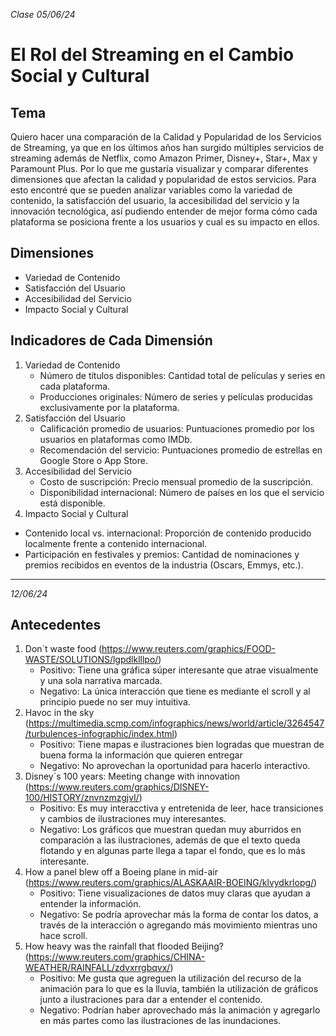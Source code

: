 _Clase 05/06/24_

# El Rol del Streaming en el Cambio Social y Cultural

## Tema
Quiero hacer una comparación de la Calidad y Popularidad de los Servicios de Streaming, ya que en los últimos años han surgido múltiples servicios de streaming además de Netflix, como Amazon Primer, Disney+, Star+, Max y Paramount Plus. Por lo que me gustaría visualizar y comparar diferentes dimensiones que afectan la calidad y popularidad de estos servicios. Para esto encontré que se pueden analizar variables como la variedad de contenido,  la satisfacción del usuario, la accesibilidad del servicio y la innovación tecnológica, así pudiendo entender de mejor forma cómo cada plataforma se posiciona frente a los usuarios y cual es su impacto en ellos.

## Dimensiones
+ Variedad de Contenido
+ Satisfacción del Usuario
+ Accesibilidad del Servicio
+ Impacto Social y Cultural

## Indicadores de Cada Dimensión
1. Variedad de Contenido
    + Número de títulos disponibles: Cantidad total de películas y series en cada plataforma.
    + Producciones originales: Número de series y películas producidas exclusivamente por la plataforma.
2. Satisfacción del Usuario
   + Calificación promedio de usuarios: Puntuaciones promedio por los usuarios en plataformas como IMDb.
   + Recomendación del servicio: Puntuaciones promedio de estrellas en Google Store o App Store.
3. Accesibilidad del Servicio
   + Costo de suscripción: Precio mensual promedio de la suscripción.
   + Disponibilidad internacional: Número de países en los que el servicio está disponible.
4.  Impacto Social y Cultural
   - Contenido local vs. internacional: Proporción de contenido producido localmente frente a contenido internacional.
   - Participación en festivales y premios: Cantidad de nominaciones y premios recibidos en eventos de la industria (Oscars, Emmys, etc.).

------------

_12/06/24_
     
## Antecedentes

1. Don´t waste food (https://www.reuters.com/graphics/FOOD-WASTE/SOLUTIONS/lgpdlklllpo/)
   + Positivo: Tiene una gráfica súper interesante que atrae visualmente y una sola narrativa marcada.
   + Negativo: La única interacción que tiene es mediante el scroll y al principio puede no ser muy intuitiva.
2. Havoc in the sky (https://multimedia.scmp.com/infographics/news/world/article/3264547/turbulences-infographic/index.html)
   + Positivo: Tiene mapas e ilustraciones bien logradas que muestran de buena forma la información que quieren entregar
   + Negativo: No aprovechan la oportunidad para hacerlo interactivo.
3. Disney´s 100 years: Meeting change with innovation (https://www.reuters.com/graphics/DISNEY-100/HISTORY/znvnzmzgjvl/)
   + Positivo: Es muy interacctiva y entretenida de leer, hace transiciones y cambios de ilustraciones muy interesantes.
   + Negativo: Los gráficos que muestran quedan muy aburridos en comparación a las ilustraciones, además de que el texto queda flotando y en algunas parte llega a tapar el fondo, que es lo más interesante.
4. How a panel blew off a Boeing plane in mid-air (https://www.reuters.com/graphics/ALASKAAIR-BOEING/klvydkrlopg/)
   + Positivo: Tiene visualizaciones de datos muy claras que ayudan a entender la información.
   + Negativo: Se podría aprovechar más la forma de contar los datos, a través de la interacción o agregando más movimiento mientras uno hace scroll.
5. How heavy was the rainfall that flooded Beijing? (https://www.reuters.com/graphics/CHINA-WEATHER/RAINFALL/zdvxrrgbqvx/)
   + Positivo: Me gusta que agreguen la utilización del recurso de la animación para lo que es la lluvia, también la utilización de gráficos junto a ilustraciones para dar a entender el contenido.
   + Negativo: Podrían haber aprovechado más la animación y agregarlo en más partes como las ilustraciones de las inundaciones.

